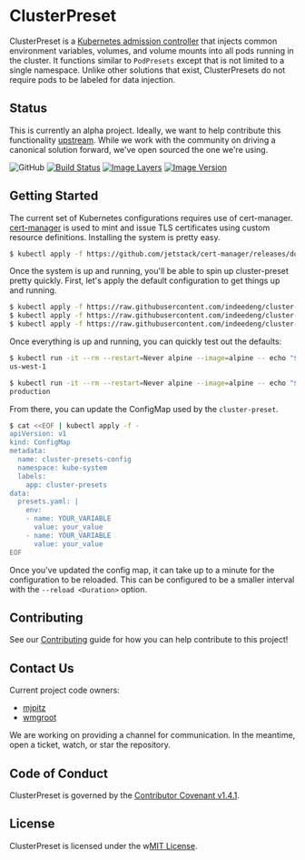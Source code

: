 # ClusterPreset

ClusterPreset is a [Kubernetes admission controller](https://kubernetes.io/docs/reference/access-authn-authz/admission-controllers/) that injects common environment variables, volumes, and volume mounts into all pods running in the cluster.
It functions similar to `PodPresets` except that is not limited to a single namespace.
Unlike other solutions that exist, ClusterPresets do not require pods to be labeled for data injection.

## Status

This is currently an alpha project.
Ideally, we want to help contribute this functionality [upstream](https://github.com/kubernetes/kubernetes/issues/48180).
While we work with the community on driving a canonical solution forward, we've open sourced the one we're using.

![GitHub](https://img.shields.io/github/license/indeedeng/cluster-preset.svg)
[![Build Status](https://travis-ci.com/indeedeng/cluster-preset.svg?branch=master)](https://travis-ci.com/indeedeng/cluster-preset)
[![Image Layers](https://images.microbadger.com/badges/image/indeedoss/cluster-preset.svg)](https://microbadger.com/images/indeedoss/cluster-preset)
[![Image Version](https://images.microbadger.com/badges/version/indeedoss/cluster-preset.svg)](https://microbadger.com/images/indeedoss/cluster-preset)

## Getting Started

The current set of Kubernetes configurations requires use of cert-manager.
[cert-manager](https://docs.cert-manager.io) is used to mint and issue TLS certificates using custom resource definitions.
Installing the system is pretty easy. 

```bash
$ kubectl apply -f https://github.com/jetstack/cert-manager/releases/download/v0.8.0/cert-manager.yaml
```

Once the system is up and running, you'll be able to spin up cluster-preset pretty quickly.
First, let's apply the default configuration to get things up and running.

```bash
$ kubectl apply -f https://raw.githubusercontent.com/indeedeng/cluster-preset/master/k8s/certificate.yaml
$ kubectl apply -f https://raw.githubusercontent.com/indeedeng/cluster-preset/master/k8s/manifest.yaml
$ kubectl apply -f https://raw.githubusercontent.com/indeedeng/cluster-preset/master/k8s/webhook.yaml
```

Once everything is up and running, you can quickly test out the defaults:

```bash
$ kubectl run -it --rm --restart=Never alpine --image=alpine -- echo "${CLUSTER}"
us-west-1

$ kubectl run -it --rm --restart=Never alpine --image=alpine -- echo "${STAGING_LEVEL}"
production
```

From there, you can update the ConfigMap used by the `cluster-preset`.

```bash
$ cat <<EOF | kubectl apply -f -
apiVersion: v1
kind: ConfigMap
metadata:
  name: cluster-presets-config
  namespace: kube-system
  labels:
    app: cluster-presets
data:
  presets.yaml: |
    env:
    - name: YOUR_VARIABLE
      value: your_value
    - name: YOUR_VARIABLE
      value: your_value
EOF
```

Once you've updated the config map, it can take up to a minute for the configuration to be reloaded.
This can be configured to be a smaller interval with the `--reload <Duration>` option.

## Contributing

See our [Contributing](CONTRIBUTING.md) guide for how you can help contribute to this project!

## Contact Us

Current project code owners:

* [mjpitz](https://github.com/mjpitz)
* [wmgroot](https://github.com/wmgroot)

We are working on providing a channel for communication.
In the meantime, open a ticket, watch, or star the repository. 

## Code of Conduct

ClusterPreset is governed by the [Contributor Covenant v1.4.1](CODE_OF_CONDUCT.md).

## License

ClusterPreset is licensed under the w[MIT License](LICENSE).
